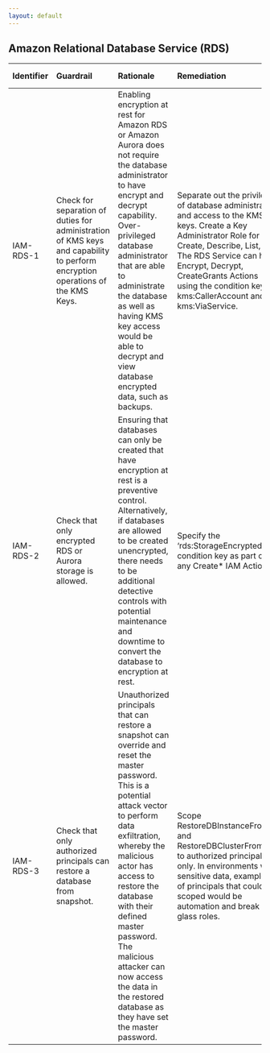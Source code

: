 ```yaml
---
layout: default
---
```




## Amazon Relational Database Service (RDS)

| Identifier   | Guardrail                                                                                                                      | Rationale                                                                                                                                                                                                                                                                                                                                                                        | Remediation                                                                                                                                                                                                                                                                        | References                                                                                                                                                                                                                                                                                                                                                                                                                                                 | Policy                     | IAM Actions   |
|:-------------|:-------------------------------------------------------------------------------------------------------------------------------|:---------------------------------------------------------------------------------------------------------------------------------------------------------------------------------------------------------------------------------------------------------------------------------------------------------------------------------------------------------------------------------|:-----------------------------------------------------------------------------------------------------------------------------------------------------------------------------------------------------------------------------------------------------------------------------------|:-----------------------------------------------------------------------------------------------------------------------------------------------------------------------------------------------------------------------------------------------------------------------------------------------------------------------------------------------------------------------------------------------------------------------------------------------------------|:---------------------------|:--------------|
| IAM-RDS-1    | Check for separation of duties for administration of KMS keys and capability to perform encryption operations of the KMS Keys. | Enabling encryption at rest for Amazon RDS or Amazon Aurora does not require the database administrator to have encrypt and decrypt capability. Over-privileged database administrator that are able to administrate the database as well as having KMS key access would be able to decrypt and view database encrypted data, such as backups.                                   | Separate out the privileges of database administration and access to the KMS keys. Create a Key Administrator Role for Create, Describe, List, Get. The RDS Service can have Encrypt, Decrypt, CreateGrants Actions using the condition keys kms:CallerAccount and kms:ViaService. | [https://docs.aws.amazon.com/kms/latest/developerguide/policy-conditions.html#conditions-kms-caller-account](https://docs.aws.amazon.com/kms/latest/developerguide/policy-conditions.html#conditions-kms-caller-account)<br><br>[https://docs.aws.amazon.com/kms/latest/developerguide/policy-conditions.html#conditions-kms-via-service](https://docs.aws.amazon.com/kms/latest/developerguide/policy-conditions.html#conditions-kms-via-service)<br><br> | KMS Policy and IAM Policy. |               |
| IAM-RDS-2    | Check that only encrypted RDS or Aurora storage is allowed.                                                                    | Ensuring that databases can only be created that have encryption at rest is a preventive control. Alternatively, if databases are allowed to be created unencrypted, there needs to be additional detective controls with potential maintenance and downtime to convert the database to encryption at rest.                                                                      | Specify the ‘rds:StorageEncrypted’ condition key as part of any Create* IAM Actions.                                                                                                                                                                                               | [https://docs.aws.amazon.com/IAM/latest/UserGuide/list_amazonrds.html#amazonrds-rds_StorageEncrypted](https://docs.aws.amazon.com/IAM/latest/UserGuide/list_amazonrds.html#amazonrds-rds_StorageEncrypted)<br><br>                                                                                                                                                                                                                                         | nan                        |               |
| IAM-RDS-3    | Check that only authorized principals can restore a database from snapshot.                                                    | Unauthorized principals that can restore a snapshot can override and reset the master password. This is a potential attack vector to perform data exfiltration, whereby the malicious actor has access to restore the database with their defined master password. The malicious attacker can now access the data in the restored database as they have set the master password. | Scope RestoreDBInstanceFromS3 and RestoreDBClusterFromS3 to authorized principals only. In environments with sensitive data, examples of principals that could be scoped would be automation and break glass roles.                                                                | [https://docs.aws.amazon.com/AmazonRDS/latest/APIReference/API_RestoreDBClusterFromS3.html](https://docs.aws.amazon.com/AmazonRDS/latest/APIReference/API_RestoreDBClusterFromS3.html)<br><br>[https://docs.aws.amazon.com/AmazonRDS/latest/APIReference/API_RestoreDBInstanceFromS3.html](https://docs.aws.amazon.com/AmazonRDS/latest/APIReference/API_RestoreDBInstanceFromS3.html)<br><br>                                                             | nan                        |               |